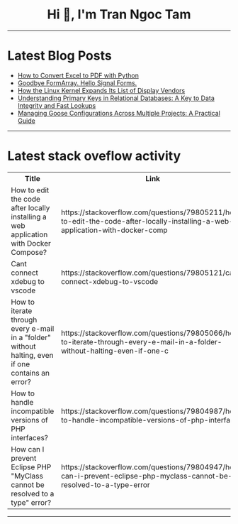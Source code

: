 <h1 align="center">Hi 👋, I'm Tran Ngoc Tam</h1>

---

# Latest Blog Posts 
<!-- BLOG-POST-LIST:START -->
- [How to Convert Excel to PDF with Python](https://dev.to/codingco/how-to-convert-excel-to-pdf-with-python-3b33)
- [Goodbye FormArray. Hello Signal Forms.](https://dev.to/brianmtreese/goodbye-formarray-hello-signal-forms-2haa)
- [How the Linux Kernel Expands Its List of Display Vendors](https://dev.to/jasonliu112/how-the-linux-kernel-expands-its-list-of-display-vendors-31e1)
- [Understanding Primary Keys in Relational Databases: A Key to Data Integrity and Fast Lookups](https://dev.to/pdobadb/understanding-primary-keys-in-relational-databases-a-key-to-data-integrity-and-fast-lookups-2cka)
- [Managing Goose Configurations Across Multiple Projects: A Practical Guide](https://dev.to/vietbui1999ru/managing-goose-configurations-across-multiple-projects-a-practical-guide-48ei)
<!-- BLOG-POST-LIST:END -->

---

# Latest stack oveflow activity
<table>
  <tr><th>Title</th><th>Link</th></tr>
  <!-- STACKOVERFLOW:START --><tr><td>How to edit the code after locally installing a web application with Docker Compose?</td><td>https://stackoverflow.com/questions/79805211/how-to-edit-the-code-after-locally-installing-a-web-application-with-docker-comp</td></tr><tr><td>Cant connect xdebug to vscode</td><td>https://stackoverflow.com/questions/79805121/cant-connect-xdebug-to-vscode</td></tr><tr><td>How to iterate through every e-mail in a &quot;folder&quot; without halting, even if one contains an error?</td><td>https://stackoverflow.com/questions/79805066/how-to-iterate-through-every-e-mail-in-a-folder-without-halting-even-if-one-c</td></tr><tr><td>How to handle incompatible versions of PHP interfaces?</td><td>https://stackoverflow.com/questions/79804987/how-to-handle-incompatible-versions-of-php-interfaces</td></tr><tr><td>How can I prevent Eclipse PHP &quot;MyClass cannot be resolved to a type&quot; error?</td><td>https://stackoverflow.com/questions/79804947/how-can-i-prevent-eclipse-php-myclass-cannot-be-resolved-to-a-type-error</td></tr><!-- STACKOVERFLOW:END -->
</table>

---


